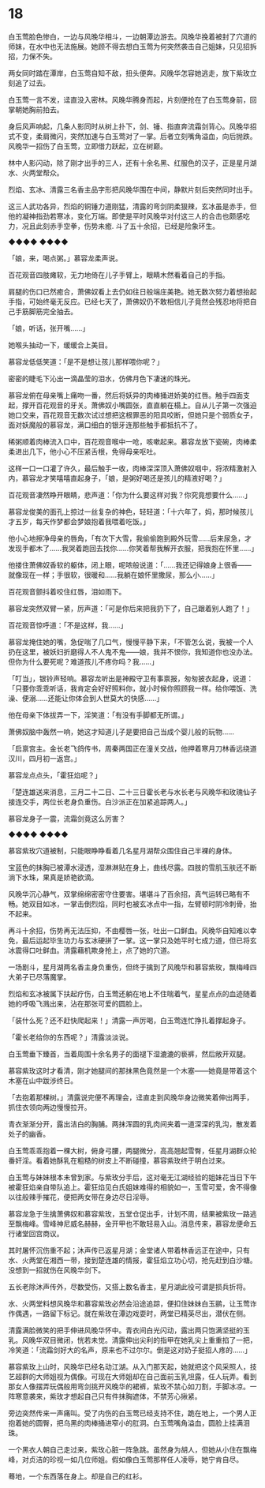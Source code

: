 # 18

白玉莺脸色惨白，一边与风晚华相斗，一边朝潭边游去。风晚华挽着被封了穴道的师妹，在水中也无法施展。她顾不得去想白玉莺为何突然袭击自己姐妹，只见招拆招，力保不失。

两女同时踏在潭岸，白玉莺自知不敌，扭头便奔。风晚华怎容她逃走，放下紫玫立刻追了过去。

白玉莺一言不发，迳直没入密林。风晚华腾身而起，片刻便抢在了白玉莺身前，回掌朝她胸前拍去。

身后风声响起，几条人影同时从树上扑下，剑、锤、指直奔流霜剑背心。风晚华招式不变，柔肩微闪，突然加速与白玉莺对了一掌。后者立刻嘴角溢血，向后抛跌。风晚华一招伤了白玉莺，立即借力跃起，立在树巅。

林中人影闪动，除了刚才出手的三人，还有十余名黑、红服色的汉子，正是星月湖水、火两堂帮众。

烈焰、玄冰、清露三名香主品字形把风晚华围在中间，静默片刻后突然同时出手。

这三人武功各异，烈焰的铜锤力道刚猛，清露的弯剑阴柔狠辣，玄冰虽是赤手，但他的凝神指劲若寒冰，变化万端。即使是平时风晚华对付这三人的合击也颇感吃力，况且此刻赤手空拳，伤势未癒. 斗了五十余招，已经是险象环生。

◆◆◆◆ ◆◆◆◆

「娘，来，喝点粥。」慕容龙柔声说。

百花观音四肢瘫软，无力地倚在儿子手臂上，眼睛木然看着自己的手指。

肩腿的伤口已然癒合，萧佛奴看上去仍如往日般端庄美艳。她无数次努力着想抬起手指，可始终毫无反应。已经七天了，萧佛奴仍不敢相信儿子竟然会残忍地将把自己手筋脚筋完全抽去。

「娘，听话，张开嘴……」

她喉头抽动一下，缓缓合上美目。

慕容龙低低笑道：「是不是想让孩儿那样喂你呢？」

密密的睫毛下沁出一滴晶莹的泪水，仿佛月色下凄迷的珠光。

慕容龙俯在母亲嘴上痛吻一番，然后将妖异的肉棒捅进娇美的红唇。触手四面支起，撑开百花观音的牙关。萧佛奴小嘴圆张，直直躺在榻上。自从儿子第一次强迫她口交来，百花观音无数次试过想把这根罪恶的阳具咬断，但她只是个弱质女子，面对妖魔般的慕容龙，满口细白的银牙连那些触手都抵抗不了。

稀粥顺着肉棒流入口中，百花观音喉中一呛，咳嗽起来。慕容龙放下瓷碗，肉棒柔柔进出几下，他小心不压紧舌根，免得母亲呕吐。

这样一口一口灌了许久，最后触手一收，肉棒深深顶入萧佛奴咽中，将浓精激射入内，慕容龙才笑嘻嘻直起身子，「娘，是粥好喝还是孩儿的精液好喝？」

百花观音凄然睁开眼睛，悲声道：「你为什么要这样对我？你究竟想要什么……」

慕容龙俊美的面孔上掠过一丝复杂的神色，轻轻道：「十六年了，妈，那时候孩儿才五岁，每天作梦都会梦娘抱着我喂着吃饭。」

他小心地擦净母亲的唇角，「有次下大雪，我偷偷跑到殿外玩雪……后来尿急，才发现手都木了……我哭着跑回去找你……你笑着帮我解开衣服，把我抱在怀里……」

他搂住萧佛奴香软的躯体，闭上眼，呢哝般说道：「……我还记得娘身上很香——就像现在一样；手很软，很暖和……我躺在娘怀里撒尿，那么小……」

百花观音颤抖着咬住红唇，泪如雨下。

慕容龙突然双臂一紧，厉声道：「可是你后来把我扔下了，自己跟着别人跑了！」

百花观音惊呼道：「不是这样，我……」

慕容龙掩住她的嘴，急促喘了几口气，慢慢平静下来，「不管怎么说，我被一个人扔在这里，被妖妇折磨得人不人鬼不鬼——娘，我并不恨你，我知道你也没办法。但你为什么要死呢？难道孩儿不疼你吗？我……」

「叮当」，银铃声轻响。慕容龙听出是神殿守卫有事禀报，匆匆披衣起身，说道：「只要你乖乖听话，我肯定会好好照料你，就小时候你照顾我一样。给你喂饭、洗澡、便溺……还能让你体会到人世莫大的快感……」

他在母亲下体拔弄一下，淫笑道：「有没有手脚都无所谓。」

萧佛奴脑中轰然一响，她这才知道儿子是要把自己当成个婴儿般的玩物……

「启禀宫主。金长老飞鸽传书，周秦两国正在潼关交战，他押着寒月刀林香远绕道汉川，四月初一返宫。」

慕容龙点点头，「霍狂焰呢？」

「楚连雄送来消息，三月二十二日、二十三日霍长老与水长老与风晚华和玫瑰仙子接连交手，两位长老身负重伤。白沙派正在加紧追踪两人。」

慕容龙身子一震，流霜剑竟这么厉害？

◆◆◆◆ ◆◆◆◆

慕容紫玫穴道被制，只能眼睁睁看着几名星月湖帮众围住自己半裸的身体。

宝蓝色的抹胸已被潭水浸透，湿淋淋贴在身上，曲线尽露。四肢的雪肌玉肤还不断淌下水珠，果真是娇艳欲滴。

风晚华沉心静气，双掌绵绵密密守住要害。堪堪斗了百余招，真气运转已略有不畅。她双目如冰，一掌击倒烈焰，同时也被玄冰点中一指，左臂顿时阴冷刺骨，抬不起来。

再斗十余招，伤势再无法压抑，不由樱唇一张，吐出一口鲜血。风晚华自知难以幸免，最后运起毕生功力与玄冰硬拼了一掌。这一掌只及她平时七成力道，但已将玄冰震得口吐鲜血。清露藉机欺身抢上，点了她的穴道。

一场剧斗，星月湖两名香主身负重伤，但终于擒到了风晚华和慕容紫玫，飘梅峰四大弟子已尽落魔掌。

烈焰和玄冰被属下扶起疗伤，白玉莺还躺在地上不住喘着气，星星点点的血迹随着她的呼吸飞溅出来，沾在那张可爱的圆脸上。

「装什么死？还不赶快爬起来！」清露一声厉喝，白玉莺连忙挣扎着撑起身子。

「霍长老给你的东西呢？」清露淡淡说。

白玉莺垂下臻首，当着周围十余名男子的面褪下湿漉漉的亵裤，然后敞开双腿。

慕容紫玫这时才看清，刚才她腿间的那抹黑色竟然是一个木塞——她竟是带着这个木塞在山中跋涉终日。

「去抱着那棵树。」清露说完便不再理会，迳直走到风晚华身边微笑着伸出两手，抓住衣领向两边慢慢拉开。

青衣渐渐分开，露出洁白的胸脯。两抹浑圆的乳肉间夹着一道深深的乳沟，散发着处子的幽香。

白玉莺乖乖抱着一棵大树，俯身弓腰，两腿微分，高高翘起雪臀，任星月湖群众轮番奸淫。看着她酥乳在粗糙的树皮上不断碰撞，慕容紫玫终于明白过来。

白玉莺与妹妹根本未曾到家。与紫玫分手后，这对毫无江湖经验的姐妹花当日下午被霍狂焰亲自带队追上。霍狂焰见白氏姐妹难得的相貌如一，玉雪可爱，舍不得像以往般辣手摧花，便把两女带在身边尽日淫辱。

慕容龙急于生擒萧佛奴和慕容紫玫，五堂仓促出手，计划不周，结果被紫玫一路逃至飘梅峰。雪峰神尼威名赫赫，金开甲也不敢轻易入山。消息传来，慕容龙便命五行诸堂回宫商议。

其时屠怀沉伤重不起；沐声传已返星月湖；金堂诸人带着林香远正在途中，只有水、火两堂在湘西一带，接到楚连雄的情报，霍狂焰立功心切，抢先赶到白沙塘。没想到一招就伤在风晚华剑下。

五长老除沐声传外，尽数受伤，又搭上数名香主，星月湖此役可谓是损兵折将。

水、火两堂料想风晚华和慕容紫玫必然会沿途追踪，便扣住妹妹白玉鹂，让玉莺诈作偶遇，一路留下标记。就在紫玫在潭边戏耍时，两堂已精英尽出，潜伏在侧。

清露满脸微笑的把手伸进风晚华怀中。青衣间白光闪动，露出两只饱满坚挺的玉乳。风晚华双目微闭，恍若未觉。清露伸出尖利的指甲在她乳尖上重重掐了一把，冷笑道：「流霜剑好大的名声，原来也不过尔尔。倒是这对奶子挺招人疼的……」

慕容紫玫上山时，风晚华已经名动江湖。从入门那天起，她就把这个风采照人，技艺超群的大师姐视为偶像。可现在大师姐却在自己面前玉乳坦露，任人玩弄。看到那女人像摆弄玩偶般用弯剑挑开风晚华的裙裤，紫玫不禁心如刀割，手脚冰凉。一阵寒意袭来，紫玫才想起自己只有件抹胸遮体，不禁芳心揪紧。

旁边突然传来一声痛叫。受了内伤的白玉莺已经支持不住，跪在地上，一个男人正抱着她的圆臀，把乌黑的肉棒捅进窄小的肛洞。白玉莺嘴角溢血，圆脸上挂满泪珠。

一个黑衣人朝自己走过来，紫玫心脏一阵急跳。虽然身为胡人，但她从小住在飘梅峰，对贞洁的珍视一如几位师姐。假如像白玉莺那样任人凌辱，她宁肯自尽。

蓦地，一个东西落在身上。却是自己的红衫。
